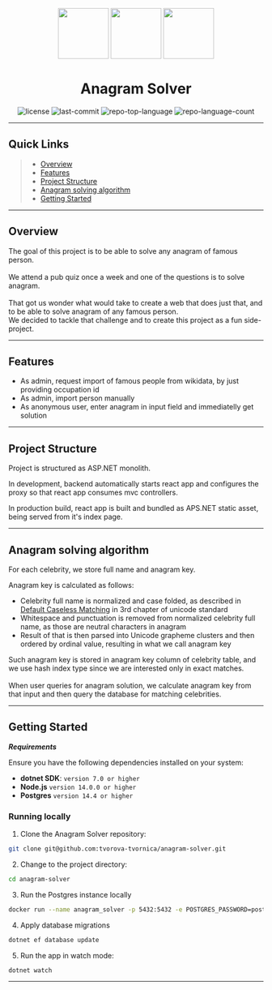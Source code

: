 <p align="center">
  <img src="https://upload.wikimedia.org/wikipedia/commons/thumb/e/ee/.NET_Core_Logo.svg/2048px-.NET_Core_Logo.svg.png" width="100" />
  <img src="https://upload.wikimedia.org/wikipedia/commons/thumb/2/29/Postgresql_elephant.svg/1200px-Postgresql_elephant.svg.png" width="100" />
  <img src="https://cdn.iconscout.com/icon/free/png-256/free-react-logo-icon-download-in-svg-png-gif-file-formats--technology-social-media-vol-5-pack-logos-icons-2945110.png?f=webp&w=256" width="100">
</p>
<p align="center">
    <h1 align="center">Anagram Solver</h1>
</p>
<p align="center">
    <img src="https://img.shields.io/badge/license-MIT-blue" alt="license">
	<img src="https://img.shields.io/github/last-commit/tvorova-tvornica/anagram-solver?style=flat&logo=git&logoColor=white&color=0080ff" alt="last-commit">
	<img src="https://img.shields.io/github/languages/top/tvorova-tvornica/anagram-solver?style=flat&color=0080ff" alt="repo-top-language">
	<img src="https://img.shields.io/github/languages/count/tvorova-tvornica/anagram-solver?style=flat&color=0080ff" alt="repo-language-count">
<p>
<hr> 

##  Quick Links

> - [ Overview](#overview)
> - [ Features](#features)
> - [ Project Structure](#project-structure)
> - [ Anagram solving algorithm ](#anagram-solving-algorithm)
> - [ Getting Started](#getting-started)

---

## Overview

The goal of this project is to be able to solve any anagram of famous person. <br><br> We attend a pub quiz once a week and one of the questions is to solve anagram. <br><br> That got us wonder what would take to create a web that does just that, and to be able to solve anagram of any famous person.<br> We decided to tackle that challenge and to create this project as a fun side-project.

--- 
## Features
- As admin, request import of famous people from wikidata, by just providing occupation id
- As admin, import person manually
- As anonymous user, enter anagram in input field and immediatelly get solution

---
##  Project Structure
Project is structured as ASP.NET monolith.

In development, backend automatically starts react app and configures the proxy so that react app consumes mvc controllers.

In production build, react app is built and bundled as APS.NET static asset, being served from it's index page.

---
## Anagram solving algorithm
For each celebrity, we store full name and anagram key.

Anagram key is calculated as follows:
- Celebrity full name is normalized and case folded, as described in <a href="https://www.unicode.org/versions/Unicode11.0.0/ch03.pdf">Default Caseless Matching</a> in 3rd chapter of unicode standard
- Whitespace and punctuation is removed from normalized celebrity full name, as those are neutral characters in anagram
- Result of that is then parsed into Unicode grapheme clusters and then ordered by ordinal value, resulting in what we call anagram key

Such anagram key is stored in anagram key column of celebrity table, and we use hash index type since we are interested only in exact matches.<br><br>
When user queries for anagram solution, we calculate anagram key from that input and then query the database for matching celebrities.

---
##  Getting Started

***Requirements***

Ensure you have the following dependencies installed on your system:

* **dotnet SDK**: `version 7.0 or higher`
* **Node.js** `version 14.0.0 or higher`
* **Postgres** `version 14.4 or higher`

###  Running locally

1. Clone the Anagram Solver repository:

```sh
git clone git@github.com:tvorova-tvornica/anagram-solver.git
```

2. Change to the project directory:

```sh
cd anagram-solver
```

3. Run the Postgres instance locally

```sh
docker run --name anagram_solver -p 5432:5432 -e POSTGRES_PASSWORD=postgres -d postgres
```

4. Apply database migrations

```sh
dotnet ef database update
```

5. Run the app in watch mode:

```sh
dotnet watch
```
---
